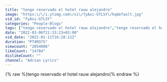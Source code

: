 ```yaml
---
title: "tengo reservado el hotel rauw alejandro"
image: "https:\/\/i.ytimg.com\/vi\/fyAxi-GTLSY\/hqdefault.jpg"
vid_id: "fyAxi-GTLSY"
categories: "People-Blogs"
tags: ["tengo reservado el hotel rauw alejandro","tengo reservado el hotel","rauw alejandro desesperados"]
date: "2022-03-06T21:33:23+03:00"
vid_date: "2022-01-11T16:28:11Z"
duration: "PT4M37S"
viewcount: "2054086"
likeCount: "14784"
dislikeCount: ""
channel: "Adrian Lyrics"
---
```

{% raw %}tengo reservado el hotel rauw alejandro{% endraw %}
